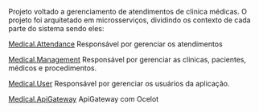 Projeto voltado a gerenciamento de atendimentos de clinica médicas. O projeto foi arquitetado em microsserviços, dividindo os contexto de cada parte do sistema sendo eles:

[Medical.Attendance](https://github.com/eglisonsouza/Medical.Attendance/tree/main) 
Responsável por gerenciar os atendimentos

[Medical.Management](https://github.com/eglisonsouza/Medical.Management/tree/main)
Responsável por gerenciar as clinicas, pacientes, médicos e procedimentos.

[Medical.User](https://github.com/eglisonsouza/Medical.User/tree/main)
Responsável por gerenciar os usuários da aplicação.

[Medical.ApiGateway](https://github.com/eglisonsouza/Medical.ApiGateway/tree/main)
ApiGateway com Ocelot
